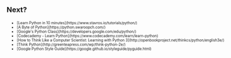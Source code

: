 ### Next?
<ul>
<li style="font-size:0.6em;">[Learn Python in 10 minutes](https://www.stavros.io/tutorials/python/)</span>
<li style="font-size:0.6em;">[A Byte of Python](https://python.swaroopch.com/)</span>
<li style="font-size:0.6em;">[Google's Python Class](https://developers.google.com/edu/python/)</span>
<li style="font-size:0.6em;">[Codecademy - Learn Python](https://www.codecademy.com/learn/learn-python)</span>
<li style="font-size:0.6em;">[How to Think Like a Computer Scientist: Learning with Python 3](http://openbookproject.net/thinkcs/python/english3e/)</span>
<li style="font-size:0.6em;">[Think Python](http://greenteapress.com/wp/think-python-2e/)</span>
<li style="font-size:0.6em;">[Google Python Style Guide](https://google.github.io/styleguide/pyguide.html)</span>
</ul>
